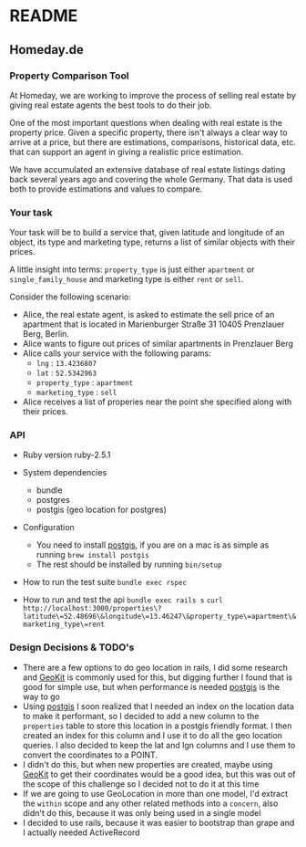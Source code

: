 # README

## Homeday.de

### Property Comparison Tool
At Homeday, we are working to improve the process of selling real estate by giving real estate agents the best tools to do their job.

One of the most important questions when dealing with real estate is the property price. Given a specific property, there isn't always a clear way to arrive at a price, but there are estimations, comparisons, historical data, etc. that can support an agent in giving a realistic price estimation.

We have accumulated an extensive database of real estate listings dating back several years ago and covering the whole Germany. That data is used both to provide estimations and values to compare.

### Your task

Your task will be to build a service that, given latitude and longitude of an object, its type and marketing type, returns a list of similar objects with their prices.

A little insight into terms: `property_type` is just either `apartment` or `single_family_house` and marketing type is either `rent` or `sell`.

Consider the following scenario:

- Alice, the real estate agent, is asked to estimate the sell price of an apartment that is located in Marienburger Straße 31 10405 Prenzlauer Berg, Berlin.
- Alice wants to figure out prices of similar apartments in Prenzlauer Berg
- Alice calls your service with the following params:
  - `lng` : `13.4236807`
  - `lat` : `52.5342963`
  - `property_type` : `apartment`
  - `marketing_type` : `sell`
- Alice receives a list of properies near the point she specified along with their prices.

### API
* Ruby version
  ruby-2.5.1
* System dependencies
  - bundle
  - postgres
  - postgis (geo location for postgres)

* Configuration
  - You need to install [postgis](https://postgis.net/install/), if you are on a mac is as simple as running `brew install postgis`
  - The rest should be installed by running `bin/setup`
* How to run the test suite
  `bundle exec rspec`
* How to run and test the api
  `bundle exec rails s`
  `curl http://localhost:3000/properties\?latitude\=52.48696\&longitude\=13.46247\&property_type\=apartment\&marketing_type\=rent`

### Design Decisions & TODO's
  - There are a few options to do geo location in rails, I did some research and [GeoKit](https://github.com/geokit/geokit) is commonly
  used for this, but digging further I found that is good for simple use, but when performance is needed [postgis](https://postgis.net) is the way to go
  - Using [postgis](https://postgis.net)  I soon realized that I needed an index on the location data to make it performant, so I decided to add a new column to the
    `properties` table to store this location in a postgis friendly format. I then created an index for this column and I use it to do all the geo location queries. I also decided to keep the lat and lgn columns and I use them to convert the coordinates to a POINT.
  - I didn't do this, but when new properties are created, maybe using [GeoKit](https://github.com/geokit/geokit) to get their coordinates would be a good idea, but this was out of the scope of this challenge so I
  decided not to do it at this time
  - If we are going to use GeoLocation in more than one model, I'd extract the `within` scope and any other related methods into a `concern`, also didn't do this, because it was only being used in a single model
  - I decided to use rails, because it was easier to bootstrap than grape and I actually needed ActiveRecord
